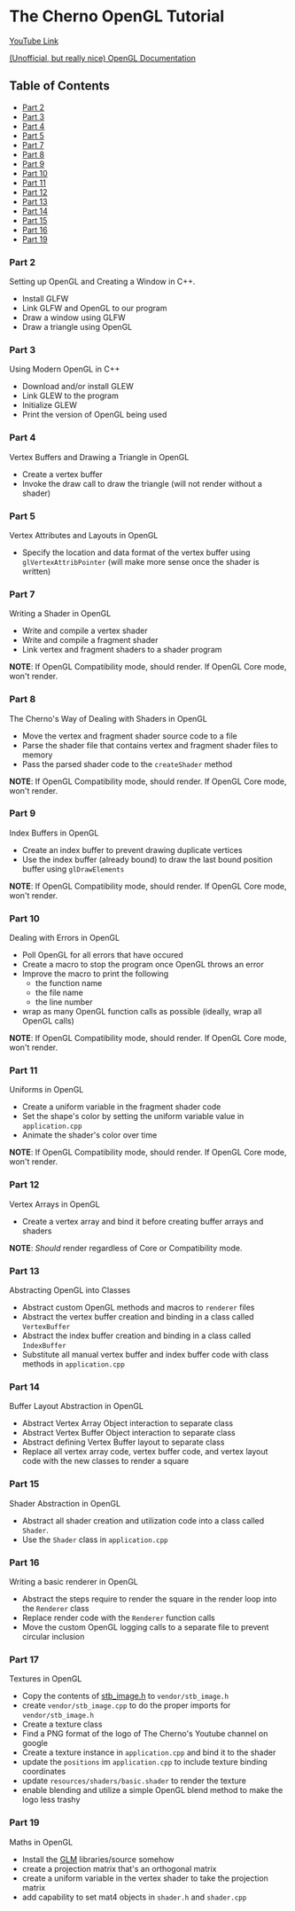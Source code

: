 # The Cherno OpenGL Tutorial

[YouTube Link](https://www.youtube.com/playlist?list=PLlrATfBNZ98foTJPJ_Ev03o2oq3-GGOS2)

[(Unofficial, but really nice) OpenGL Documentation](https://docs.gl)

## Table of Contents

- [Part 2](#part-2)
- [Part 3](#part-3)
- [Part 4](#part-4)
- [Part 5](#part-5)
- [Part 7](#part-7)
- [Part 8](#part-8)
- [Part 9](#part-9)
- [Part 10](#part-10)
- [Part 11](#part-11)
- [Part 12](#part-12)
- [Part 13](#part-13)
- [Part 14](#part-14)
- [Part 15](#part-15)
- [Part 16](#part-16)
- [Part 19](#part-19)

### Part 2

Setting up OpenGL and Creating a Window in C++.

- Install GLFW
- Link GLFW and OpenGL to our program
- Draw a window using GLFW
- Draw a triangle using OpenGL

### Part 3

Using Modern OpenGL in C++

- Download and/or install GLEW
- Link GLEW to the program
- Initialize GLEW
- Print the version of OpenGL being used

### Part 4

Vertex Buffers and Drawing a Triangle in OpenGL

- Create a vertex buffer
- Invoke the draw call to draw the triangle (will not render without a shader)

### Part 5

Vertex Attributes and Layouts in OpenGL

- Specify the location and data format of the vertex buffer using `glVertexAttribPointer` (will make more sense once the shader is written)

### Part 7

Writing a Shader in OpenGL

- Write and compile a vertex shader
- Write and compile a fragment shader
- Link vertex and fragment shaders to a shader program

**NOTE**: If OpenGL Compatibility mode, should render. If OpenGL Core mode, won't render.

### Part 8

The Cherno's Way of Dealing with Shaders in OpenGL

- Move the vertex and fragment shader source code to a file
- Parse the shader file that contains vertex and fragment shader files to memory
- Pass the parsed shader code to the `createShader` method

**NOTE**: If OpenGL Compatibility mode, should render. If OpenGL Core mode, won't render.

### Part 9

Index Buffers in OpenGL

- Create an index buffer to prevent drawing duplicate vertices
- Use the index buffer (already bound) to draw the last bound position buffer using `glDrawElements`

**NOTE**: If OpenGL Compatibility mode, should render. If OpenGL Core mode, won't render.

### Part 10

Dealing with Errors in OpenGL

- Poll OpenGL for all errors that have occured
- Create a macro to stop the program once OpenGL throws an error
- Improve the macro to print the following
  - the function name
  - the file name
  - the line number
- wrap as many OpenGL function calls as possible (ideally, wrap all OpenGL calls)

**NOTE**: If OpenGL Compatibility mode, should render. If OpenGL Core mode, won't render.

### Part 11

Uniforms in OpenGL

- Create a uniform variable in the fragment shader code
- Set the shape's color by setting the uniform variable value in `application.cpp`
- Animate the shader's color over time

**NOTE**: If OpenGL Compatibility mode, should render. If OpenGL Core mode, won't render.

### Part 12

Vertex Arrays in OpenGL

- Create a vertex array and bind it before creating buffer arrays and shaders

**NOTE**: _Should_ render regardless of Core or Compatibility mode.

### Part 13

Abstracting OpenGL into Classes

- Abstract custom OpenGL methods and macros to `renderer` files
- Abstract the vertex buffer creation and binding in a class called `VertexBuffer`
- Abstract the index buffer creation and binding in a class called `IndexBuffer`
- Substitute all manual vertex buffer and index buffer code with class methods in `application.cpp`

### Part 14

Buffer Layout Abstraction in OpenGL

- Abstract Vertex Array Object interaction to separate class
- Abstract Vertex Buffer Object interaction to separate class
- Abstract defining Vertex Buffer layout to separate class
- Replace all vertex array code, vertex buffer code, and vertex layout code with the new classes to render a square

### Part 15

Shader Abstraction in OpenGL

- Abstract all shader creation and utilization code into a class called `Shader`.
- Use the `Shader` class in `application.cpp`

### Part 16

Writing a basic renderer in OpenGL

- Abstract the steps require to render the square in the render loop into the `Renderer` class
- Replace render code with the `Renderer` function calls
- Move the custom OpenGL logging calls to a separate file to prevent circular inclusion

### Part 17

Textures in OpenGL

- Copy the contents of [stb_image.h](https://github.com/nothings/stb/blob/master/stb_image.h) to `vendor/stb_image.h`
- create `vendor/stb_image.cpp` to do the proper imports for `vendor/stb_image.h`
- Create a texture class
- Find a PNG format of the logo of The Cherno's Youtube channel on google
- Create a texture instance in `application.cpp` and bind it to the shader
- update the `positions` im `application.cpp` to include texture binding coordinates
- update `resources/shaders/basic.shader` to render the texture
- enable blending and utilize a simple OpenGL blend method to make the logo less trashy

### Part 19

Maths in OpenGL

- Install the [GLM](https://github.com/g-truc/glm) libraries/source somehow
- create a projection matrix that's an orthogonal matrix
- create a uniform variable in the vertex shader to take the projection matrix
- add capability to set mat4 objects in `shader.h` and `shader.cpp`
